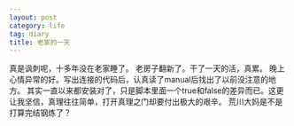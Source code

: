 ```yaml
---
layout: post
category: life
tag: diary
title: 老家的一天
---
```





真是讽刺呢，十多年没在老家睡了。
老房子翻新了。干了一天的活，真累。
晚上心情异常的好。写出连接的代码后，认真读了manual后找出了以前没注意的地方。
其实一直以来都安装对了，只是脚本里面一个true和false的差异而已。这更让我坚信，真理往往简单，打开真理之门却要付出极大的艰辛。
荒川大妈是不是打算完结钢炼了？
